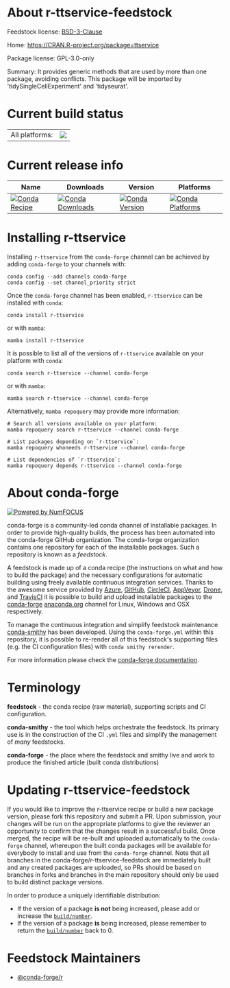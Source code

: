 About r-ttservice-feedstock
===========================

Feedstock license: [BSD-3-Clause](https://github.com/conda-forge/r-ttservice-feedstock/blob/main/LICENSE.txt)

Home: https://CRAN.R-project.org/package=ttservice

Package license: GPL-3.0-only

Summary: It provides generic methods that are used by more than one package, avoiding conflicts. This package will be imported by 'tidySingleCellExperiment' and 'tidyseurat'.

Current build status
====================


<table><tr><td>All platforms:</td>
    <td>
      <a href="https://dev.azure.com/conda-forge/feedstock-builds/_build/latest?definitionId=17859&branchName=main">
        <img src="https://dev.azure.com/conda-forge/feedstock-builds/_apis/build/status/r-ttservice-feedstock?branchName=main">
      </a>
    </td>
  </tr>
</table>

Current release info
====================

| Name | Downloads | Version | Platforms |
| --- | --- | --- | --- |
| [![Conda Recipe](https://img.shields.io/badge/recipe-r--ttservice-green.svg)](https://anaconda.org/conda-forge/r-ttservice) | [![Conda Downloads](https://img.shields.io/conda/dn/conda-forge/r-ttservice.svg)](https://anaconda.org/conda-forge/r-ttservice) | [![Conda Version](https://img.shields.io/conda/vn/conda-forge/r-ttservice.svg)](https://anaconda.org/conda-forge/r-ttservice) | [![Conda Platforms](https://img.shields.io/conda/pn/conda-forge/r-ttservice.svg)](https://anaconda.org/conda-forge/r-ttservice) |

Installing r-ttservice
======================

Installing `r-ttservice` from the `conda-forge` channel can be achieved by adding `conda-forge` to your channels with:

```
conda config --add channels conda-forge
conda config --set channel_priority strict
```

Once the `conda-forge` channel has been enabled, `r-ttservice` can be installed with `conda`:

```
conda install r-ttservice
```

or with `mamba`:

```
mamba install r-ttservice
```

It is possible to list all of the versions of `r-ttservice` available on your platform with `conda`:

```
conda search r-ttservice --channel conda-forge
```

or with `mamba`:

```
mamba search r-ttservice --channel conda-forge
```

Alternatively, `mamba repoquery` may provide more information:

```
# Search all versions available on your platform:
mamba repoquery search r-ttservice --channel conda-forge

# List packages depending on `r-ttservice`:
mamba repoquery whoneeds r-ttservice --channel conda-forge

# List dependencies of `r-ttservice`:
mamba repoquery depends r-ttservice --channel conda-forge
```


About conda-forge
=================

[![Powered by
NumFOCUS](https://img.shields.io/badge/powered%20by-NumFOCUS-orange.svg?style=flat&colorA=E1523D&colorB=007D8A)](https://numfocus.org)

conda-forge is a community-led conda channel of installable packages.
In order to provide high-quality builds, the process has been automated into the
conda-forge GitHub organization. The conda-forge organization contains one repository
for each of the installable packages. Such a repository is known as a *feedstock*.

A feedstock is made up of a conda recipe (the instructions on what and how to build
the package) and the necessary configurations for automatic building using freely
available continuous integration services. Thanks to the awesome service provided by
[Azure](https://azure.microsoft.com/en-us/services/devops/), [GitHub](https://github.com/),
[CircleCI](https://circleci.com/), [AppVeyor](https://www.appveyor.com/),
[Drone](https://cloud.drone.io/welcome), and [TravisCI](https://travis-ci.com/)
it is possible to build and upload installable packages to the
[conda-forge](https://anaconda.org/conda-forge) [anaconda.org](https://anaconda.org/)
channel for Linux, Windows and OSX respectively.

To manage the continuous integration and simplify feedstock maintenance
[conda-smithy](https://github.com/conda-forge/conda-smithy) has been developed.
Using the ``conda-forge.yml`` within this repository, it is possible to re-render all of
this feedstock's supporting files (e.g. the CI configuration files) with ``conda smithy rerender``.

For more information please check the [conda-forge documentation](https://conda-forge.org/docs/).

Terminology
===========

**feedstock** - the conda recipe (raw material), supporting scripts and CI configuration.

**conda-smithy** - the tool which helps orchestrate the feedstock.
                   Its primary use is in the construction of the CI ``.yml`` files
                   and simplify the management of *many* feedstocks.

**conda-forge** - the place where the feedstock and smithy live and work to
                  produce the finished article (built conda distributions)


Updating r-ttservice-feedstock
==============================

If you would like to improve the r-ttservice recipe or build a new
package version, please fork this repository and submit a PR. Upon submission,
your changes will be run on the appropriate platforms to give the reviewer an
opportunity to confirm that the changes result in a successful build. Once
merged, the recipe will be re-built and uploaded automatically to the
`conda-forge` channel, whereupon the built conda packages will be available for
everybody to install and use from the `conda-forge` channel.
Note that all branches in the conda-forge/r-ttservice-feedstock are
immediately built and any created packages are uploaded, so PRs should be based
on branches in forks and branches in the main repository should only be used to
build distinct package versions.

In order to produce a uniquely identifiable distribution:
 * If the version of a package **is not** being increased, please add or increase
   the [``build/number``](https://docs.conda.io/projects/conda-build/en/latest/resources/define-metadata.html#build-number-and-string).
 * If the version of a package **is** being increased, please remember to return
   the [``build/number``](https://docs.conda.io/projects/conda-build/en/latest/resources/define-metadata.html#build-number-and-string)
   back to 0.

Feedstock Maintainers
=====================

* [@conda-forge/r](https://github.com/conda-forge/r/)

